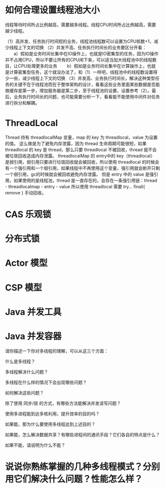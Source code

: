 # 如何合理设置线程池大小
线程等待时间所占比例越高，需要越多线程。线程CPU时间所占比例越高，需要越少线程。

（1）高并发、任务执行时间短的业务，线程池线程数可以设置为CPU核数+1，减少线程上下文的切换
（2）并发不高、任务执行时间长的业务要区分开看：
　　a）假如是业务时间长集中在IO操作上，也就是IO密集型的任务，因为IO操作并不占用CPU，所以不要让所有的CPU闲下来，可以适当加大线程池中的线程数目，让CPU处理更多的业务
　　b）假如是业务时间长集中在计算操作上，也就是计算密集型任务，这个就没办法了，和（1）一样吧，线程池中的线程数设置得少一些，减少线程上下文的切换
（3）并发高、业务执行时间长，解决这种类型任务的关键不在于线程池而在于整体架构的设计，看看这些业务里面某些数据是否能做缓存是第一步，增加服务器是第二步，至于线程池的设置，设置参考（2）。最后，业务执行时间长的问题，也可能需要分析一下，看看能不能使用中间件对任务进行拆分和解耦。


# ThreadLocal
Thread 持有 threadlocalMap 变量，map 的 key 为 threadlocal，value 为设置的值。
这么做是为了避免内存泄露，因为 thread 生命周期可能很短，如果 threadlocal 的 key 是 thread，那么只要 threadlocal 不被回收，thread 就不会被垃圾回收造成内存泄露。
threadlocalMap 的 entry中的 key（threadlocal） 是弱引用，弱引用只要进行垃圾回收就会被回收，所以使用 threadlocal 的时候会有一个强引用和一个弱引用，如果线程中不再使用这个变量，强引用就会断开只剩一个弱引用，gc的时候就会被回收避免内存泄露。
但是 entry 中的 value 是强引用，如果使用的是线程池，thread 是一直存在的，会存在一条强引用链：thread - threadlocalmap - entry - value 所以使用 threadlocal 需要 try... finall{ remove } 手动回收。


# CAS 乐观锁

# 分布式锁


# Actor 模型


# CSP 模型


# Java 并发工具

# Java 并发容器


请你描述一下你对多线程的理解，可以从这三个方面：

什么是多线程？

多线程解决什么问题？

多线程在什么样的情况下会出现哪些问题？

如何解决这些问题？

除了使用 同步/锁 的方式，有哪些方法能解决并发读写问题？

使用多进程能到达多核利用，提升效率的目的吗？

如果能，那为什么要使用多线程达到上述目的？

如果能，怎么解决数据共享？有哪些进程间的通讯手段？它们各自的特点是什么？

如果不能，请说明为什么不能？

# 说说你熟练掌握的几种多线程模式？分别用它们解决什么问题？性能怎么样？
